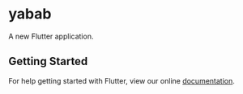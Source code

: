 # yabab

A new Flutter application.

## Getting Started

For help getting started with Flutter, view our online
[documentation](https://flutter.io/).
